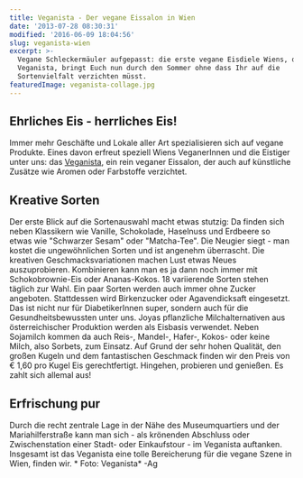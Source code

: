 ```yaml
---
title: Veganista - Der vegane Eissalon in Wien
date: '2013-07-28 08:30:31'
modified: '2016-06-09 18:04:56'
slug: veganista-wien
excerpt: >-
  Vegane Schleckermäuler aufgepasst: die erste vegane Eisdiele Wiens, das
  Veganista, bringt Euch nun durch den Sommer ohne dass Ihr auf die
  Sortenvielfalt verzichten müsst.
featuredImage: veganista-collage.jpg
---
```


## Ehrliches Eis - herrliches Eis!

Immer mehr Geschäfte und Lokale aller Art spezialisieren sich auf vegane Produkte. Eines davon erfreut speziell Wiens VeganerInnen und die Eistiger unter uns: das [Veganista](https://www.facebook.com/VeganistaIceCream), ein rein veganer Eissalon, der auch auf künstliche Zusätze wie Aromen oder Farbstoffe verzichtet.

## Kreative Sorten

Der erste Blick auf die Sortenauswahl macht etwas stutzig: Da finden sich neben Klassikern wie Vanille, Schokolade, Haselnuss und Erdbeere so etwas wie "Schwarzer Sesam" oder "Matcha-Tee". Die Neugier siegt - man kostet die ungewöhnlichen Sorten und ist angenehm überrascht. Die kreativen Geschmacksvariationen machen Lust etwas Neues auszuprobieren. Kombinieren kann man es ja dann noch immer mit Schokobrownie-Eis oder Ananas-Kokos. 18 variierende Sorten stehen täglich zur Wahl. Ein paar Sorten werden auch immer ohne Zucker angeboten. Stattdessen wird Birkenzucker oder Agavendicksaft eingesetzt. Das ist nicht nur für DiabetikerInnen super, sondern auch für die Gesundheitsbewussten unter uns. Joyas pflanzliche Milchalternativen aus österreichischer Produktion werden als Eisbasis verwendet. Neben Sojamilch kommen da auch Reis-, Mandel-, Hafer-, Kokos- oder keine Milch, also Sorbets, zum Einsatz. Auf Grund der sehr hohen Qualität, den großen Kugeln und dem fantastischen Geschmack finden wir den Preis von € 1,60 pro Kugel Eis gerechtfertigt. Hingehen, probieren und genießen. Es zahlt sich allemal aus!

## Erfrischung pur

Durch die recht zentrale Lage in der Nähe des Museumquartiers und der Mariahilferstraße kann man sich - als krönenden Abschluss oder Zwischenstation einer Stadt- oder Einkaufstour - im Veganista auftanken. Insgesamt ist das Veganista eine tolle Bereicherung für die vegane Szene in Wien, finden wir. <!-- Image removed (no copyright): Veganista-Ice-Cream-Int.jpg --> \* Foto: Veganista\* -Ag
